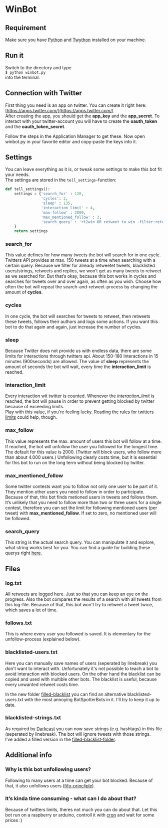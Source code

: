 # WinBot
## Requirement
Make sure you have
[Python](https://www.python.org/downloads/)
and [Twython](https://twython.readthedocs.io/en/latest/usage/install.html) installed on your machine.

## Run it
Switch to the directory and type  
`$ python winbot.py`  
into the terminal.

## Connection with Twitter
First thing you need is an app on twitter. You can create it right here: [https://apps.twitter.com/](https://apps.twitter.com/)    
After creating the app, you should get the **app_key** and the **app_secret**. To interact with your twitter-account you will have to create the **oauth_token** and the **oauth_token_secret**.  

Follow the steps in the Application Manager to get these.
Now open winbot.py in your favorite editor and copy-paste the keys into it.

## Settings
You can leave everything as it is, or tweak some settings to make this bot fit your needs.  
The settings are stored in the `tell_settings`-function:
``` python
def tell_settings():
    settings = {'search_for' : 120,
                'cycles': 2,
                'sleep' : 135,
                'interaction_limit' : 4,
                'max-follow' : 2000,
                'max_mentioned_follow' : 3,
                'search_query' : 'rt2win OR retweet to win -filter:retweets AND -filter:replies'
    }
    return settings
```

### search_for
This value defines for how many tweets the bot will search for in one cycle. Twitters API provides at max. 150 tweets at a time when searching with a certain query. Because we filter for already retweetet tweets, blacklisted users/strings, retweets and replies, we won’t get as many tweets to retweet as we searched for. But that’s okay, because this bot works in cycles and searches for tweets over and over again, as often as you wish. Choose how often the bot will repeat the search-and-retweet-process by changing the amount of **cycles**.

### cycles
In one cycle, the bot will searches for tweets to retweet, then retweets these tweets, follows their authors and logs some actions. If you want this bot to do that again and again, just increase the number of cycles.

### sleep
Because Twitter does not provide us with endless data, there are some limits for interactions through twitters api. About 150-180 Interactions in 15 minutes (900seconds) are allowed. The value of **sleep** represents the amount of seconds the bot will wait, every time the **interaction_limit** is reached.

### interaction_limit
Every interaction wit twitter is counted. Whenever the *interaction_limit* is reached, the bot will pause in order to prevent getting blocked by twitter because of exceeding limits.  
Play with this value, if you're feeling lucky. Reading the [rules for twitters limits](https://support.twitter.com/articles/355430) could help, though.

### max_follow
This value represents the max. amount of users this bot will follow at a time. If reached, the bot will unfollow the user you followed for the longest time. The default for this value is 2000. (Twitter will block users, who follow more than about 4.000 users.)
Unfollowing clearly costs time, but it is essential for this bot to run on the long term without being blocked by twitter.

### max_mentioned_follow
Some twitter contests want you to follow not only one user to be part of it. They mention other users you need to follow in order to participate. Because of that, this bot finds metioned users in tweets and follows them. It’s unlikely that you need to follow more than two or three users for a single contest, therefore you can set the limit for following mentioned users (per tweet) with **max_mentioned_follow**. If set to zero, no mentioned user will be followed.

### search_query
This string is the actual search query. You can manipulate it and explore, what string works best for you. You can find a guide for building these querys right [here](https://dev.twitter.com/rest/public/search).

## Files
### log.txt
All retweets are logged here. Just so that you can keep an eye on the progress. Also the bot compares the results of a search with all tweets from this log-file. Because of that, this bot won't try to retweet a tweet twice, which saves a lot of time.

### follows.txt
This is where every user you followed is saved. It is elementary for the unfollow-process (explained below).

### blacklisted-users.txt
Here you can manually save names of users (seperated by linebreak) you don't want to interact with. Unfortunately it's not possible to teach a bot to avoid interaction with blocked users. On the other hand the blacklist can be copied and used with multible other bots.
The blacklist is useful, because every unwanted retweet costs time.  

In the new folder
[filled-blacklist](https://github.com/jflessau/winbot-twitter-bot/tree/master/filled-blacklist)
you can find an alternative blacklisted-users.txt with the most annoying BotSpotterBots in it. I'll try to keep it up to date.

### blacklisted-strings.txt
As required by [Darkcast](https://github.com/Darkcast?tab=repositories) you can now save strings (e.g. hashtags) in this file (seperated by linebreak). The bot will ignore tweets with those strings.  
I’ve added a filled version in the [filled-blacklist-folder](https://github.com/jflessau/winbot-twitter-bot/tree/master/filled-blacklist).


## Additional info

### Why is this bot unfollowing users?
Following to many users at a time can get your bot blocked. Because of that, it also unfollows users ([fifo-princliple](https://en.wikipedia.org/wiki/FIFO)).

### It’s kinda time consuming - what can I do about that?
Because of twitters limits, theres not much you can do about that. Let this bot run on a raspberry or arduino, controll it with [cron](https://en.wikipedia.org/wiki/Cron) and wait for some prices :)
